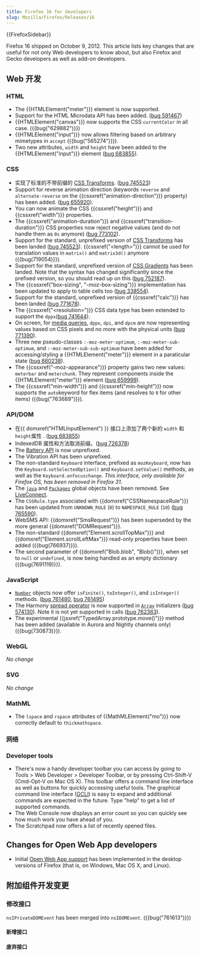 ```yaml
---
title: Firefox 16 for developers
slug: Mozilla/Firefox/Releases/16
---
```

{{FirefoxSidebar}}

Firefox 16 shipped on October 9, 2012. This article lists key changes that are useful for not only Web developers to know about, but also Firefox and Gecko developers as well as add-on developers.

## Web 开发

### HTML

- The {{HTMLElement("meter")}} element is now supported.
- Support for the HTML Microdata API has been added. ([bug 591467](https://bugzilla.mozilla.org/show_bug.cgi?id=591467))
- {{HTMLElement("canvas")}} now supports the CSS `currentColor` in all case. ({{bug("629882")}})
- {{HTMLElement("input")}} now allows filtering based on arbitrary mimetypes in `accept` ({{bug("565274")}}).
- Two new attributes, `width` and `height` have been added to the {{HTMLElement("input")}} element ([bug 683855](https://bugzilla.mozilla.org/show_bug.cgi?id=683855)).

### CSS

- 实现了标准的不带前缀的 [CSS Transforms](/zh-CN/docs/CSS/Using_CSS_transforms). ([bug 745523](https://bugzilla.mozilla.org/show_bug.cgi?id=745523))
- Support for reverse animation direction (keywords `reverse` and `alternate-reverse` on the {{cssxref("animation-direction")}} property) has been added. ([bug 655920](https://bugzilla.mozilla.org/show_bug.cgi?id=655920)).
- You can now animate the CSS {{cssxref("height")}} and {{cssxref("width")}} properties.
- The {{cssxref("animation-duration")}} and {{cssxref("transition-duration")}} CSS properties now reject negative values (and do not handle them as `0s` anymore) ([bug 773102](https://bugzilla.mozilla.org/show_bug.cgi?id=773102)).
- Support for the standard, unprefixed version of [CSS Transforms](/zh-CN/docs/CSS/Using_CSS_transforms) has been landed ([bug 745523](https://bugzilla.mozilla.org/show_bug.cgi?id=745523)). {{cssxref("&lt;length&gt;")}} cannot be used for translation values in `matrix()` and `matrix3d()` anymore ({{bug(719054)}}).
- Support for the standard, unprefixed version of [CSS Gradients](/zh-CN/docs/CSS/Using_CSS_gradients) has been landed. Note that the syntax has changed significantly since the prefixed version, so you should read up on this ([bug 752187](https://bugzilla.mozilla.org/show_bug.cgi?id=752187)).
- The {{cssxref("box-sizing", "-moz-box-sizing")}} implementation has been updated to apply to table cells too ([bug 338554](https://bugzilla.mozilla.org/show_bug.cgi?id=338554)).
- Support for the standard, unprefixed version of {{cssxref("calc")}} has been landed ([bug 771678](https://bugzilla.mozilla.org/show_bug.cgi?id=771678)).
- The {{cssxref("&lt;resolution&gt;")}} CSS data type has been extended to support the `dppx`([bug 741644](https://bugzilla.mozilla.org/show_bug.cgi?id=741644)).
- On screen, for [media queries](/zh-CN/docs/CSS/Media_queries), `dppx`, `dpi`, and `dpcm` are now representing values based on CSS pixels and no more with the physical units ([bug 771390](https://bugzilla.mozilla.org/show_bug.cgi?id=771390)).
- Three new pseudo-classes `:-moz-meter-optimum`, `:-moz-meter-sub-optimum`, and `:-moz-meter-sub-sub-optimum` have been added for accessing/styling a {{HTMLElement("meter")}} element in a paraticular state ([bug 660238](https://bugzilla.mozilla.org/show_bug.cgi?id=660238)).
- The {{cssxref("-moz-appearance")}} property gains two new values: `meterbar` and `meterchunk`. They represent components inside the {{HTMLElement("meter")}} element ([bug 659999](https://bugzilla.mozilla.org/show_bug.cgi?id=659999)).
- The {{cssxref("min-width")}} and {{cssxref("min-height")}} now supports the `auto`keyword for flex items (and resolves to `0` for other items) ({{bug("763689")}}).

### API/DOM

- 在{{ domxref("HTMLInputElement") }} 接口上添加了两个新的 `width` 和 `height`属性 . ([bug 683855](https://bugzilla.mozilla.org/show_bug.cgi?id=683855))
- IndexedDB 属性和方法取消前缀。([bug 726378](https://bugzilla.mozilla.org/show_bug.cgi?id=726378))
- The [Battery API](/zh-CN/docs/DOM/window.navigator.battery) is now unprefixed.
- The Vibration API has been unprefixed.
- The non-standard `Keyboard` interface, prefixed as `mozKeyboard`, now has the `Keyboard.setSelectedOption()` and `Keyboard.setValue()` methods, as well as the `Keyboard.onfocuschange`. _This interface, only available for Firefox OS, has been removed in Firefox 31._
- The [`java`](/zh-CN/docs/LiveConnect_Reference/java) and [`Packages`](/zh-CN/docs/LiveConnect_Reference/Packages) global objects have been removed. See [LiveConnect](/zh-CN/docs/LiveConnect).
- The `CSSRule.type` associated with {{domxref("CSSNamespaceRule")}} has been updated from `UNKNOWN_RULE` (`0`) to `NAMESPACE_RULE` (`10`) ([bug 765590](https://bugzilla.mozilla.org/show_bug.cgi?id=765590)).
- WebSMS API: {{domxref("SmsRequest")}} has been superseded by the more general {{domxref("DOMRequest")}}.
- The non-standard {{domxref("Element.scrollTopMax")}} and {{domxref("Element.scrollLeftMax")}} read-only properties have been added ({{bug(766937)}}).
- The second parameter of {{domxref("Blob.blob", "Blob()")}}, when set to `null` or `undefined`, is now being handled as an empty dictionary ({{bug(7691119)}}).

### JavaScript

- [`Number`](/zh-CN/docs/Web/JavaScript/Reference/Global_Objects/Number) objects now offer `isFinite()`, `toInteger()`, and `isInteger()` methods. ([bug 761480](https://bugzilla.mozilla.org/show_bug.cgi?id=761480), [bug 761495](https://bugzilla.mozilla.org/show_bug.cgi?id=761495))
- The Harmony [spread operator](http://wiki.ecmascript.org/doku.php?id=harmony:spread) is now supported in [`Array`](/zh-CN/docs/JavaScript/Reference/Global_Objects/Array) initializers ([bug 574130](https://bugzilla.mozilla.org/show_bug.cgi?id=574130)). Note it is not yet supported in calls ([bug 762363](https://bugzilla.mozilla.org/show_bug.cgi?id=762363)).
- The experimental {{jsxref("TypedArray.prototype.move()")}} method has been added (available in Aurora and Nightly channels only) ({{bug(730873)}}).

### WebGL

_No change_

### SVG

_No change_

### MathML

- The `lspace` and `rspace` attributes of {{MathMLElement("mo")}} now correctly default to `thickmathspace`.

### 网络

### Developer tools

- There's now a handy developer toolbar you can access by going to Tools > Web Developer > Developer Toolbar, or by pressing Ctrl-Shift-V (Cmd-Opt-V on Mac OS X). This toolbar offers a command line interface as well as buttons for quickly accessing useful tools. The graphical command line interface ([GCLI](/zh-CN/docs/Tools/GCLI)) is easy to expand and additional commands are expected in the future. Type "help" to get a list of supported commands.
- The Web Console now displays an error count so you can quickly see how much work you have ahead of you.
- The Scratchpad now offers a list of recently opened files.

## Changes for Open Web App developers

- Initial [Open Web App support](/zh-CN/docs/Apps/Getting_Started) has been implemented in the desktop versions of Firefox (that is, on Windows, Mac OS X, and Linux).

## 附加组件开发变更

### 修改接口

`nsIPrivateDOMEvent` has been merged into `nsIDOMEvent`. ({{bug("761613")}})

#### 新增接口

#### 废弃接口
